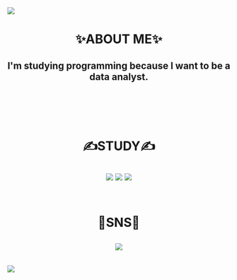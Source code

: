 <img src="https://capsule-render.vercel.app/api?type=wave&color=abdbe3&height=300&section=header&text=💕Dasom%20Lee💕&fontSize=90" />


<h1 align='center'>
✨ABOUT ME✨</h1>
<h2 align='center'>I'm studying programming because I want to be a data analyst.</h2></br>
</br>
</br>
</br>

<h1 align='center'>✍STUDY✍</h1>
<h2 align='center'>
<img src="https://img.shields.io/badge/Python-3766AB?style=flat-square&logo=Python&logoColor=white"/></a>
<img src="https://img.shields.io/badge/R-276DC3?style=flat-square&logo=Python&logoColor=white"/></a>
<img src="https://img.shields.io/badge/RStudio-75AADB?style=flat-square&logo=Python&logoColor=white"/></a></h2></br>

<h1 align='center'>
💌SNS💌</h1>
<h2 align='center'>
<img src="https://img.shields.io/badge/Instagram-E4405F?style=flat-square&logo=Python&logoColor=white"/></a></h2></br>
<img src="https://img.shields.io/badge/Facebook-1877F2?style=flat-square&logo=Python&logoColor=white"/></a></h2></br>
</h2></br>
</br>
</br>
</br>

<!--
**somidaaa/somidaaa** is a ✨ _special_ ✨ repository because its `README.md` (this file) appears on your GitHub profile.



